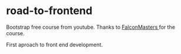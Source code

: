 # road-to-frontend
Bootstrap free course from youtube. Thanks to  <a href="https://goo.gl/kcTLpt"> FalconMasters </a> for the course.

First aproach  to front end development.

